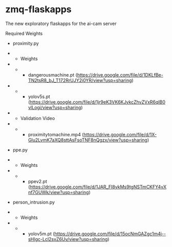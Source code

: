 # zmq-flaskapps
The new exploratory flaskapps for the ai-cam server


Required Weights
- proximity.py
- - Weights
- - - dangerousmachine.pt (https://drive.google.com/file/d/1DKLfBe-TN2tsR8_bJ_T172RrUJY2i0YR/view?usp=sharing)
- - - yolov5s.pt (https://drive.google.com/file/d/1jr9eK3VK6KJvkcZhvZVxR6qIB0vlLogi/view?usp=sharing)
- - Validation Video
- - - proximitytomachine.mp4 (https://drive.google.com/file/d/1X-Glu2LvmK7aXQ8sttAsFsoTNF8nQgzx/view?usp=sharing)

- ppe.py
- - Weights
- - - ppev2.pt (https://drive.google.com/file/d/1JAR_FI8ykMs9tgNSTmCKFY4vXnf7GUWk/view?usp=sharing)

- person_intrusion.py
- - Weights
- - - yolov5m.pt (https://drive.google.com/file/d/15ocNmGAZgc1m4j--sHIgc-Lcl2svZ6Uv/view?usp=sharing)
